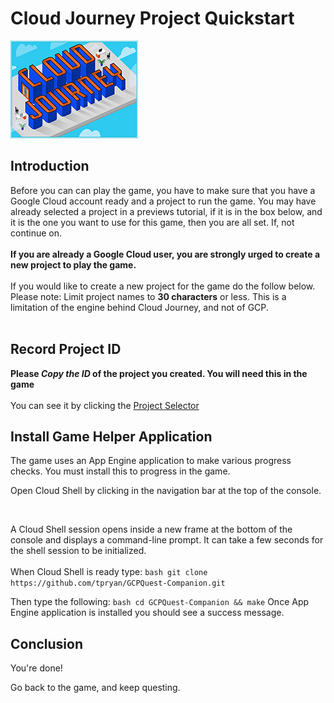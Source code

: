 # Cloud Journey Project Quickstart

![Cloud Journey](title.png "Cloud Journey Tutorial")

<walkthrough-tutorial-url
url="https://cloud.google.com/compute/docs/gcpquest/intro_project">
 </walkthrough-tutorial-url>

## Introduction

<walkthrough-tutorial-duration duration="10"></walkthrough-tutorial-duration>

Before you can can play the game, you have to make sure that you have a Google
Cloud account ready and a project to run the game. You may have already selected
a project in a previews tutorial, if it is in the box below, and it is the one
you want to use for this game, then you are all set. If, not continue on. \
&nbsp; \
**If you are already a Google Cloud user, you are strongly urged to create a new
project to play the game.** \
&nbsp; \
If you would like to create a new project for the game do the follow below.
Please note: Limit project names to **30 characters** or less. This is a
limitation of the engine behind Cloud Journey, and not of GCP. \
&nbsp; \
<walkthrough-project-billing-setup></walkthrough-project-billing-setup>

## Record Project ID

**Please *Copy the ID* of the project you created. You will need this in the
game** \
&nbsp; \
You can see it by clicking the [Project Selector][spotlight-purview-switcher]

## Install Game Helper Application

The game uses an App Engine application to make various progress checks. You
must install this to progress in the game.

Open Cloud Shell by clicking
<walkthrough-cloud-shell-icon></walkthrough-cloud-shell-icon> in the navigation
bar at the top of the console.

&nbsp;

A Cloud Shell session opens inside a new frame at the bottom of the console and
displays a command-line prompt. It can take a few seconds for the shell session
to be initialized. \
&nbsp; \
When Cloud Shell is ready type: `bash git clone
https://github.com/tpryan/GCPQuest-Companion.git`

Then type the following: `bash cd GCPQuest-Companion && make` Once App Engine
application is installed you should see a success message. &nbsp;

## Conclusion

<walkthrough-conclusion-trophy></walkthrough-conclusion-trophy>

You're done!

Go back to the game, and keep questing.

[spotlight-purview-switcher]: walkthrough://spotlight-pointer?spotlightId=purview-switcher
